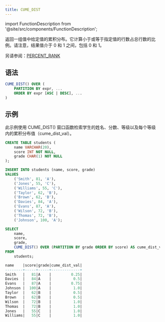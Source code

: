 ```yaml
---
title: CUME_DIST
---
```

import FunctionDescription from '@site/src/components/FunctionDescription';

<FunctionDescription description="引入版本：v1.2.7"/>

返回一组值中给定值的累积分布。它计算小于或等于指定值的行数占总行数的比例。请注意，结果值介于 0 和 1 之间，包括 0 和 1。

另请参阅：[PERCENT_RANK](percent_rank.md)

## 语法

```sql
CUME_DIST() OVER (
	PARTITION BY expr, ...
	ORDER BY expr [ASC | DESC], ...
)
```

## 示例

此示例使用 CUME_DIST() 窗口函数检索学生的姓名、分数、等级以及每个等级内的累积分布值（cume_dist_val）。

```sql
CREATE TABLE students (
    name VARCHAR(20),
    score INT NOT NULL,
    grade CHAR(1) NOT NULL
);

INSERT INTO students (name, score, grade)
VALUES
    ('Smith', 81, 'A'),
    ('Jones', 55, 'C'),
    ('Williams', 55, 'C'),
    ('Taylor', 62, 'B'),
    ('Brown', 62, 'B'),
    ('Davies', 84, 'A'),
    ('Evans', 87, 'A'),
    ('Wilson', 72, 'B'),
    ('Thomas', 72, 'B'),
    ('Johnson', 100, 'A');

SELECT
    name,
    score,
    grade,
    CUME_DIST() OVER (PARTITION BY grade ORDER BY score) AS cume_dist_val
FROM
    students;

name    |score|grade|cume_dist_val|
--------+-----+-----+-------------+
Smith   |   81|A    |         0.25|
Davies  |   84|A    |          0.5|
Evans   |   87|A    |         0.75|
Johnson |  100|A    |          1.0|
Taylor  |   62|B    |          0.5|
Brown   |   62|B    |          0.5|
Wilson  |   72|B    |          1.0|
Thomas  |   72|B    |          1.0|
Jones   |   55|C    |          1.0|
Williams|   55|C    |          1.0|
```
